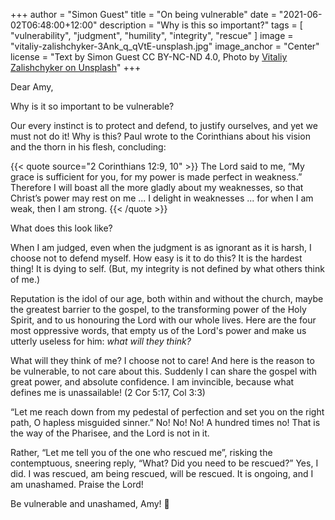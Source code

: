 +++
author = "Simon Guest"
title = "On being vulnerable"
date = "2021-06-02T06:48:00+12:00"
description = "Why is this so important?"
tags = [ "vulnerability", "judgment", "humility", "integrity", "rescue" ]
image = "vitaliy-zalishchyker-3Ank_q_qVtE-unsplash.jpg"
image_anchor = "Center"
license = "Text by Simon Guest CC BY-NC-ND 4.0, Photo by [Vitaliy Zalishchyker on Unsplash](https://unsplash.com/photos/3Ank_q_qVtE)"
+++

Dear Amy,

Why is it so important to be vulnerable?

Our every instinct is to protect and defend, to justify ourselves, and yet we must not do it!  Why is this?  Paul wrote to the Corinthians about his vision and the thorn in his flesh, concluding:

{{< quote source="2 Corinthians 12:9, 10" >}}
The Lord said to me, “My grace is sufficient for you, for my power is made perfect in weakness.” Therefore I will boast all the more gladly about my weaknesses, so that Christ’s power may rest on me ... I delight in weaknesses ... for when I am weak, then I am strong.
{{< /quote >}}

What does this look like?

When I am judged, even when the judgment is as ignorant as it is harsh, I choose not to defend myself. How easy is it to do this? It is the hardest thing! It is dying to self. (But, my integrity is not defined by what others think of me.)

Reputation is the idol of our age, both within and without the church, maybe the greatest barrier to the gospel, to the transforming power of the Holy Spirit, and to us honouring the Lord with our whole lives. Here are the four most oppressive words, that empty us of the Lord's power and make us utterly useless for him: _what will they think?_

What will they think of me? I choose not to care! And here is the reason to be vulnerable, to not care about this. Suddenly I can share the gospel with great power, and absolute confidence. I am invincible, because what defines me is unassailable! (2 Cor 5:17, Col 3:3)

“Let me reach down from my pedestal of perfection and set you on the right path, O hapless misguided sinner.” No! No! No! A hundred times no! That is the way of the Pharisee, and the Lord is not in it.

Rather, “Let me tell you of the one who rescued me”, risking the contemptuous, sneering reply, “What? Did you need to be rescued?” Yes, I did. I was rescued, am being rescued, will be rescued. It is ongoing, and I am unashamed. Praise the Lord!

Be vulnerable and unashamed, Amy! 🙏
